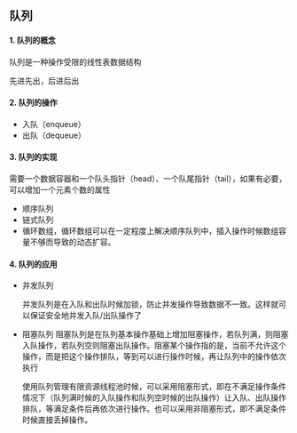 ## 队列

#### 1. 队列的概念

队列是一种操作受限的线性表数据结构

先进先出，后进后出

#### 2. 队列的操作

- 入队（enqueue）
- 出队（dequeue）

#### 3. 队列的实现

需要一个数据容器和一个队头指针（head）、一个队尾指针（tail），如果有必要，可以增加一个元素个数的属性

- 顺序队列
- 链式队列
- 循环数组，循环数组可以在一定程度上解决顺序队列中，插入操作时候数组容量不够而导致的动态扩容。

#### 4. 队列的应用

- 并发队列
	
	并发队列是在入队和出队时候加锁，防止并发操作导致数据不一致。这样就可以保证安全地并发入队/出队操作了

- 阻塞队列
	阻塞队列是在队列基本操作基础上增加阻塞操作，若队列满，则阻塞入队操作，若队列空则阻塞出队操作。阻塞某个操作指的是，当前不允许这个操作，而是把这个操作排队，等到可以进行操作时候，再让队列中的操作依次执行
	
	使用队列管理有限资源线程池时候，可以采用阻塞形式，即在不满足操作条件情况下（队列满时候的入队操作和队列空时候的出队操作）让入队、出队操作排队，等满足条件后再依次进行操作。也可以采用非阻塞形式，即不满足条件时候直接丢掉操作。

